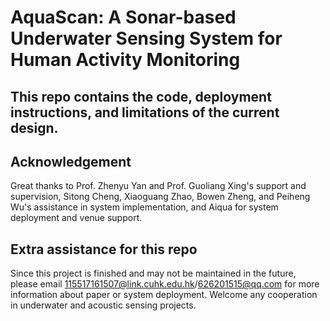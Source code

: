 # AquaScan: A Sonar-based Underwater Sensing System for Human Activity Monitoring

## This repo contains the code, deployment instructions, and limitations of the current design.

## Acknowledgement

Great thanks to Prof. Zhenyu Yan and Prof. Guoliang Xing's support and supervision, Sitong Cheng, Xiaoguang Zhao, Bowen Zheng, and Peiheng Wu's assistance in system implementation, and Aiqua for system deployment and venue support.

## Extra assistance for this repo
Since this project is finished and may not be maintained in the future, please email 115517161507@link.cuhk.edu.hk/626201515@qq.com for more information about paper or system deployment. Welcome any cooperation in underwater and acoustic sensing projects.
